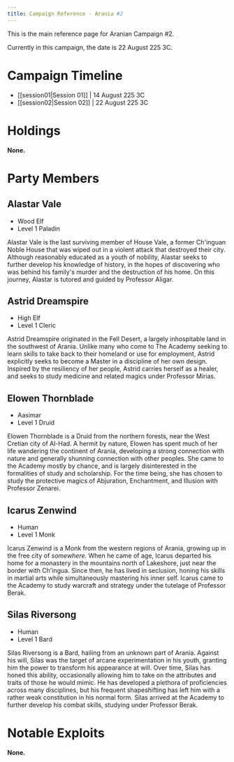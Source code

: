 ```yaml
---
title: Campaign Reference - Arania #2
---
```

This is the main reference page for Aranian Campaign #2. 

Currently in this campaign, the date is 22 August 225 3C.
# Campaign Timeline
- [[session01|Session 01]] | 14 August 225 3C
- [[session02|Session 02]] | 22 August 225 3C

# Holdings
**None.**

# Party Members
## Alastar Vale
- Wood Elf
- Level 1 Paladin

Alastar Vale is the last surviving member of House Vale, a former Ch'inguan Noble House that was wiped out in a violent attack that destroyed their city. Although reasonably educated as a youth of nobility, Alastar seeks to further develop his knowledge of history, in the hopes of discovering who was behind his family's murder and the destruction of his home. On this journey, Alastar is tutored and guided by Professor Aligar.

## Astrid Dreamspire
- High Elf
- Level 1 Cleric

Astrid Dreamspire originated in the Fell Desert, a largely inhospitable land in the southwest of Arania. Unlike many who come to The Academy seeking to learn skills to take back to their homeland or use for employment, Astrid explicitly seeks to become a Master in a discipline of her own design. Inspired by the resiliency of her people, Astrid carries herself as a healer, and seeks to study medicine and related magics under Professor Mirias. 

## Elowen Thornblade
- Aasimar
- Level 1 Druid

Elowen Thornblade is a Druid from the northern forests, near the West Cretian city of Al-Had. A hermit by nature, Elowen has spent much of her life wandering the continent of Arania, developing a strong connection with nature and generally shunning connection with other peoples. She came to the Academy mostly by chance, and is largely disinterested in the formalities of study and scholarship. For the time being, she has chosen to study the protective magics of Abjuration, Enchantment, and Illusion with Professor Zenarei. 

## Icarus Zenwind
- Human
- Level 1 Monk

Icarus Zenwind is a Monk from the western regions of Arania, growing up in the free city of *somewhere.* When he came of age, Icarus departed his home for a monastery in the mountains north of Lakeshore, just near the border with Ch'ingua. Since then, he has lived in seclusion, honing his skills in martial arts while simultaneously mastering his inner self. Icarus came to the Academy to study warcraft and strategy under the tutelage of Professor Berak. 

## Silas Riversong
- Human
- Level 1 Bard

Silas Riversong is a Bard, hailing from an unknown part of Arania. Against his will, Silas was the target of arcane experimentation in his youth, granting him the power to transform his appearance at will. Over time, Silas has honed this ability, occasionally allowing him to take on the attributes and traits of those he would mimic. He has developed a plethora of proficiencies across many disciplines, but his frequent shapeshifting has left him with a rather weak constitution in his normal form. Silas arrived at the Academy to further develop his combat skills, studying under Professor Berak.

# Notable Exploits
**None.**